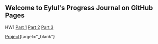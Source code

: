 ## Welcome to Eylul's Progress Journal on GitHub Pages

HW1
[Part 1](/hw1_part1_usd.html)
[Part 2](/hw1_part2_messages.html)
[Part 3](/hw1_part3_electricity.html) <br>


[Project](/Project.html){target="_blank"}



<!-- [My Github Page](https://bu-ie-360.github.io/spring24-eylulranasarac/) -->
